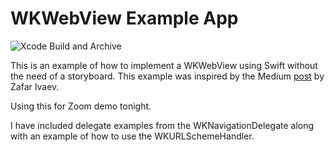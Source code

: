 # WKWebView Example App

![Xcode Build and Archive](https://github.com/davidfekke/WKWebViewExample/workflows/Xcode%20Build%20and%20Archive/badge.svg)

This is an example of how to implement a WKWebView using Swift without the need of a storyboard. This example was inspired by the Medium [post](https://medium.com/better-programming/create-a-wkwebview-programmatically-in-swift-5-fc08c8ad8708) by Zafar Ivaev.

Using this for Zoom demo tonight.

I have included delegate examples from the WKNavigationDelegate along with an example of how to use the WKURLSchemeHandler.
